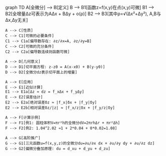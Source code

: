 graph TD
    A[全微分] --> B[定义]
    B --> B1[函数z=f(x,y)在点(x,y)可微]
    B1 --> B2[全增量Δz可表示为AΔx + BΔy + o(ρ)]
    B2 --> B3[其中ρ=√(Δx²+Δy²), A,B与Δx,Δy无关]
    
    A --> C[性质]
    C --> C1[可微的必要条件]
    C1 --> C1a[偏导数存在: ∂z/∂x=A, ∂z/∂y=B]
    C --> C2[可微的充分条件]
    C2 --> C2a[偏导数连续则函数可微]
    
    A --> D[几何意义]
    D --> D1[切平面方程: z-z0 = A(x-x0) + B(y-y0)]
    D --> D2[全微分dz表示切平面上的增量]
    
    A --> E[应用]
    E --> E1[近似计算]
    E1 --> E1a[Δz ≈ dz = f_xΔx + f_yΔy]
    E --> E2[误差估计]
    E2 --> E2a[绝对误差δz ≈ |f_x|δx + |f_y|δy]
    E2 --> E2b[相对误差δz/|z| ≈ |f_x/z|δx + |f_y/z|δy]
    
    A --> F[计算示例]
    F --> F1[例1: 圆柱体积V=πr²h的全微分dV=2πrhΔr + πr²Δh]
    F --> F2[例2: 1.04^2.02 ≈1 + 2*0.04 + 0*0.02=1.08]
    
    A --> G[高阶推广]
    G --> G1[三元函数u=f(x,y,z)的全微分du=∂u/∂x dx + ∂u/∂y dy + ∂u/∂z dz]
    G --> G2[偏微分叠加原理: du = d_xu + d_yu + d_zu]